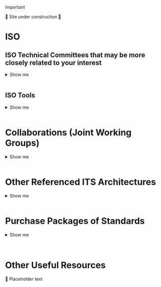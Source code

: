 <!-- resources.md -->

> [!Important]
> 🚧 Site under construction 🚧

# ISO

## ISO Technical Committees that may be more closely related to your interest
<details>
  <summary>Show me</summary>
  
### [ISO/TC 22 Road vehicles](https://www.iso.org/committee/46706.html)
>Standardization of all aspects for all types of road vehicles and their interfaces approved for operation on public roads for the whole life cycle concerning safety, security, sustainability, compatibility, interchangeability, maintenance, evaluation of performance and quality.
>
>It also includes, but is not limited to, these vehicle related aspects:
>* hardware and software;
>* driving automation;
>* communication and connected driving;
>* test equipment and tools;
<br>

### [ISO/TC 268/SC 2 Sustainable cities and communities - Sustainable mobility and transportation](https://www.iso.org/committee/8742800.html)
>Standardization in the field of Sustainable mobility and transportation will promote and support a multi-sectorial integrated approach of sustainable cities and communities with a long-term vision based on the purposes of sustainability defined in ISO 37101.
>
>The SubCommittee will consider organisational issues, infrastructures and services in the mobility and transportation options for cities and communities, including those related to new technologies (i.e. electric, hydrogen, autonomous). The proposed series of International Standards will provide requirements, frameworks, guidance and supporting techniques and tools for cities and territories, as well as all mobility and transportation stakeholders to plan, develop, operate, maintain and manage sustainable mobility and transportation systems and services with a long-term vision.
<br>

### [ISO/TC 344 Innovative logistics](https://www.iso.org/committee/9824329.html)
>Standardization of services, techniques and management in the field of logistics, specifically including the process of distributing goods from manufacturer or distributor to regional hub, distribution center, and ultimately to businesses such as urban retailers, and to improve the quality, safety and efficiency of distribution operations, and to enhance the stability, flexibility and sustainability in logistics.
</details>
<br>

## ISO Tools
<details>
  <summary>Show me</summary>
  
### [ISO Online Browsing Platform](https://www.iso.org/obp/ui/en/)
>Access the most up to date content in ISO standards, graphical symbols, codes or terms and definitions. Preview content before you buy, search within documents and easily navigate between standards
<br>

### ISO Deliverables
>A description of the types of ISO deliverables are found [here](http://www.iso.org/iso/home/standards_development/deliverables-all.htm)
</details>
<br>


# Collaborations (Joint Working Groups)
<details>
  <summary>Show me</summary>

## Administered by ISO/TC 204
### [ISO/IEC JTC1 Information Technology](https://jtc1info.org/)
>Joint ISO/TC 204 - ISO/IEC JTC1 [WG11: City data model transportation planning](https://www.iso.org/committee/45020.html)
<br>
<br>

## Administered by others
### [ISO/TC 211/JWG 11 - Smart Cities](https://jtc1info.org/technology/working-groups/smart-cities/) 
>Joint ISO/TC 211 - ISO/TC 204 WG: GIS-ITS
</details>
<br>


# Other Referenced ITS Architectures
<details>
  <summary>Show me</summary>
>TC204 leverages the following two international ITS architectures as the basis for its own ITS Architecture...  
>* [ARC-IT - Architecture Reference for Cooperative and Intelligent Transportation](https://www.arc-it.net/index.html)
>* [FRAME - The European FRAMEwork Architecture](https://frame-online.eu/)
</details>
  <br>

# Purchase Packages of Standards
<details>
  <summary>Show me</summary>
  
### [EU-ICIP GUIDE to Intelligent Transport Systems Standards](www.mobilityits.eu)
>This site is a rich source of information about ITS Communications and Information Protocols together with foundational concepts such as “About ITS”, “ITS Architecture” and definitions of commonly-used terminology. The site is developed and maintained by CEN/TC278.
<br>

### [StandardLand (Czech Republic)](https://www.standardland.cz/)
>Use your browser to translate from Czech to your language
<br>

### [iTeh Standards - European, American and International Standards online](https://standards.iteh.ai/)
>iTeh Inc is a software development and IT consulting team of professionals who provide consulting, development and implementation of solutions for all types of businesses.
>
>In cooperation, with the Slovenian Institute of Standardization (SIST), iTeh create a unique solution that covers all aspects of the lifecycle of Standardization organizations. iTeh Standards is a part of the solution that helps SIST to provide and sell their products to Customers.
</details>
<br>
<br>

# Other Useful Resources
🚧 Placeholder text


